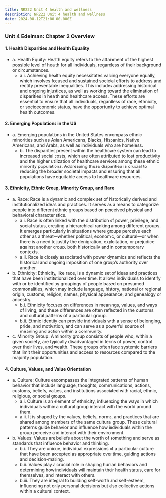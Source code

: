 ```yaml
---
title: NR222 Unit 4 health and wellness
description: NR222 Unit 4 health and wellness
date: 2024-08-12T21:00:00.000Z
---
```


### Unit 4 Edelman: Chapter 2 Overview

#### 1. Health Disparities and Health Equality

* a. Health Equity: Health equity refers to the attainment of the highest possible level of health for all individuals, regardless of their background or circumstances.
  * a.i. Achieving health equity necessitates valuing everyone equally, which involves focused and sustained societal efforts to address and rectify preventable inequalities. This includes addressing historical and ongoing injustices, as well as working toward the elimination of disparities in health and healthcare access. These efforts are essential to ensure that all individuals, regardless of race, ethnicity, or socioeconomic status, have the opportunity to achieve optimal health outcomes.

#### 2. Emerging Populations in the US

* a. Emerging populations in the United States encompass ethnic minorities such as Asian Americans, Blacks, Hispanics, Native Americans, and Arabs, as well as individuals who are homeless.
  * b. The disparities present within the healthcare system can lead to increased social costs, which are often attributed to lost productivity and the higher utilization of healthcare services among these ethnic minority populations. Addressing these disparities is crucial to reducing the broader societal impacts and ensuring that all populations have equitable access to healthcare resources.

#### 3. Ethnicity, Ethnic Group, Minority Group, and Race

* a. Race: Race is a dynamic and complex set of historically derived and institutionalized ideas and practices. It serves as a means to categorize people into different ethnic groups based on perceived physical and behavioral characteristics.
  * a.i. Race is often linked with the distribution of power, privilege, and social status, creating a hierarchical ranking among different groups. It emerges particularly in situations where groups perceive each other as a threat—whether political, economic, or cultural—or when there is a need to justify the denigration, exploitation, or prejudice against another group, both historically and in contemporary contexts.
  * a.ii. Race is closely associated with power dynamics and reflects the historical and ongoing imposition of one group’s authority over another.
* b. Ethnicity: Ethnicity, like race, is a dynamic set of ideas and practices that have been institutionalized over time. It allows individuals to identify with or be identified by groupings of people based on presumed commonalities, which may include language, history, national or regional origin, customs, religion, names, physical appearance, and genealogy or ancestry.
  * b.i. Ethnicity focuses on differences in meanings, values, and ways of living, and these differences are often reflected in the customs and cultural patterns of a particular group.
  * b.ii. Ethnic identity can provide individuals with a sense of belonging, pride, and motivation, and can serve as a powerful source of meaning and action within a community.
* c. Minority Group: A minority group consists of people who, within a given society, are typically disadvantaged in terms of power, control over their lives, and wealth. These groups often face systemic barriers that limit their opportunities and access to resources compared to the majority population.

#### 4. Culture, Values, and Value Orientation

* a. Culture: Culture encompasses the integrated patterns of human behavior that include language, thoughts, communications, actions, customs, beliefs, values, and institutions associated with racial, ethnic, religious, or social groups.
  * a.i. Culture is an element of ethnicity, influencing the ways in which individuals within a cultural group interact with the world around them.
  * a.ii. It is shaped by the values, beliefs, norms, and practices that are shared among members of the same cultural group. These cultural patterns guide behavior and influence how individuals within the group perceive and interact with their environment.
* b. Values: Values are beliefs about the worth of something and serve as standards that influence behavior and thinking.
  * b.i. They are unique, individual expressions of a particular culture that have been accepted as appropriate over time, guiding actions and decision-making.
  * b.ii. Values play a crucial role in shaping human behaviors and determining how individuals will maintain their health status, care for themselves, and interact with others.
  * b.iii. They are integral to building self-worth and self-esteem, influencing not only personal decisions but also collective actions within a cultural context.
